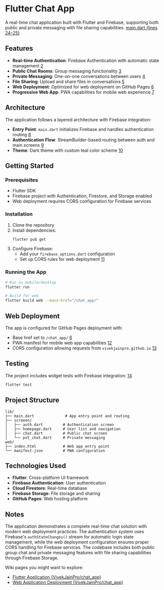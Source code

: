 
# Flutter Chat App

A real-time chat application built with Flutter and Firebase, supporting both public and private messaging with file sharing capabilities. [main.dart (lines 24–25)](./lib/main.dart#L24-L25)
 

## Features

- **Real-time Authentication**: Firebase Authentication with automatic state management [2](#0-1) 
- **Public Chat Rooms**: Group messaging functionality [3](#0-2) 
- **Private Messaging**: One-on-one conversations between users [4](#0-3) 
- **File Sharing**: Upload and share files in conversations [5](#0-4) 
- **Web Deployment**: Optimized for web deployment on GitHub Pages [6](#0-5) 
- **Progressive Web App**: PWA capabilities for mobile web experience [7](#0-6) 

## Architecture

The application follows a layered architecture with Firebase integration:

- **Entry Point**: `main.dart` initializes Firebase and handles authentication routing [8](#0-7) 
- **Authentication Flow**: StreamBuilder-based routing between auth and main screens [9](#0-8) 
- **Theme**: Dark theme with custom teal color scheme [10](#0-9) 

## Getting Started

### Prerequisites

- Flutter SDK
- Firebase project with Authentication, Firestore, and Storage enabled
- Web deployment requires CORS configuration for Firebase services

### Installation

1. Clone the repository
2. Install dependencies:
   ```bash
   flutter pub get
   ```
3. Configure Firebase:
   - Add your `firebase_options.dart` configuration
   - Set up CORS rules for web deployment [11](#0-10) 

### Running the App

```bash
# Run on mobile/desktop
flutter run

# Build for web
flutter build web --base-href="/chat_app/"
```

## Web Deployment

The app is configured for GitHub Pages deployment with:
- Base href set to `/chat_app/` [6](#0-5) 
- PWA manifest for mobile web app capabilities [12](#0-11) 
- CORS configuration allowing requests from `vivekjainpro.github.io` [13](#0-12) 

## Testing

The project includes widget tests with Firebase integration: [14](#0-13) 

```bash
flutter test
```

## Project Structure

```
lib/
├── main.dart              # App entry point and routing
├── screeen/
│   ├── auth.dart         # Authentication screen
│   ├── homepage.dart     # User list and navigation
│   ├── chat.dart         # Public chat screen
│   └── pvt_chat.dart     # Private messaging
web/
├── index.html            # Web app entry point
└── manifest.json         # PWA configuration
```

## Technologies Used

- **Flutter**: Cross-platform UI framework
- **Firebase Authentication**: User authentication
- **Cloud Firestore**: Real-time database
- **Firebase Storage**: File storage and sharing
- **GitHub Pages**: Web hosting platform

## Notes

The application demonstrates a complete real-time chat solution with modern web deployment practices. The authentication system uses Firebase's `authStateChanges()` stream for automatic login state management, while the web deployment configuration ensures proper CORS handling for Firebase services. The codebase includes both public group chat and private messaging features with file sharing capabilities through Firebase Storage.

Wiki pages you might want to explore:
- [Flutter Application (VivekJainPro/chat_app)](/wiki/VivekJainPro/chat_app#2)
- [Web Application Deployment (VivekJainPro/chat_app)](/wiki/VivekJainPro/chat_app#4)
